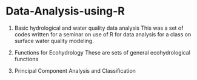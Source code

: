 # Data-Analysis-using-R

1. Basic hydrological and water quality data analysis
This was a set of codes written for a seminar on use of R for data analysis for a class on surface water quality modeling.

2. Functions for Ecohydrology
These are sets of general ecohydrological functions

3. Principal Component Analysis and Classification

